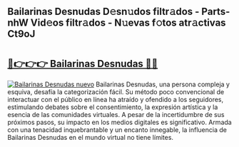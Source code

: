 ## Bailarinas Desnudas D𝚎sn𝚞dos filtr𝚊dos - Parts-nhW Vid𝚎os filtr𝚊dos - N𝚞evas f𝚘tos atr𝚊ctivas Ct9oJ

# <h2><a href="http://mbcvjgm.tromn.icu/?c=Bailarinas+Desnudas">🔗👉👉👉 Bailarinas Desnudas 🔗🔗</a></h2>

[![Bailarinas Desnudas nuevo](https://i.imgur.com/pEAQMta.gif)](http://mbcvjgm.tromn.icu/?c=Bailarinas+Desnudas)
Bailarinas Desnudas, una persona compleja y esquiva, desafía la categorización fácil. Su método poco convencional de interactuar con el público en línea ha atraído y ofendido a los seguidores, estimulando debates sobre el consentimiento, la expresión artística y la esencia de las comunidades virtuales. A pesar de la incertidumbre de sus próximos pasos, su impacto en los medios digitales es significativo. Armada con una tenacidad inquebrantable y un encanto innegable, la influencia de Bailarinas Desnudas en el mundo virtual no tiene límites.
